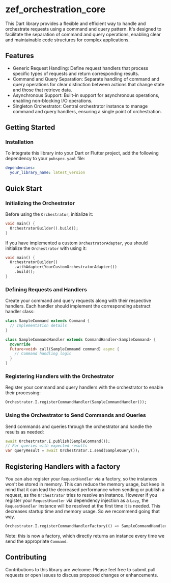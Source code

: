 # zef_orchestration_core

This Dart library provides a flexible and efficient way to handle and orchestrate requests using a command and query pattern. It's designed to facilitate the separation of command and query operations, enabling clear and maintainable code structures for complex applications.

## Features

- Generic Request Handling: Define request handlers that process specific types of requests and return corresponding results.
- Command and Query Separation: Separate handling of command and query operations for clear distinction between actions that change state and those that retrieve data.
- Asynchronous Support: Built-in support for asynchronous operations, enabling non-blocking I/O operations.
- Singleton Orchestrator: Central orchestrator instance to manage command and query handlers, ensuring a single point of orchestration.

## Getting Started

### Installation

To integrate this library into your Dart or Flutter project, add the following dependency to your `pubspec.yaml` file:

```yaml
dependencies:
  your_library_name: latest_version
```

## Quick Start

### Initializing the Orchestrator

Before using the `Orchestrator`, initialize it:

```dart
void main() {
  OrchestratorBuilder().build();
}
```

If you have implemented a custom `OrchestratorAdapter`, you should initialize the `Orchestrator` with using it:

```dart
void main() {
  OrchestratorBuilder()
    .withAdapter(YourCustomOrchestratorAdapter())
    .build();
}
```

### Defining Requests and Handlers

Create your command and query requests along with their respective handlers. Each handler should implement the corresponding abstract handler class:

```dart
class SampleCommand extends Command {
  // Implementation details
}

class SampleCommandHandler extends CommandHandler<SampleCommand> {
  @override
  Future<void> call(SampleCommand command) async {
    // Command handling logic
  }
}
```

### Registering Handlers with the Orchestrator

Register your command and query handlers with the orchestrator to enable their processing:

```dart
Orchestrator.I.registerCommandHandler(SampleCommandHandler());
```

### Using the Orchestrator to Send Commands and Queries

Send commands and queries through the orchestrator and handle the results as needed:

```dart
await Orchestrator.I.publish(SampleCommand());
// For queries with expected results
var queryResult = await Orchestrator.I.send(SampleQuery());
```

## Registering Handlers with a factory

You can also register your `RequestHandler` via a factory, so the instances won't be stored in memory. This can reduce the memory usage, but keep in mind that it can lead the decreased performance when sending or publish a request, as the `Orchestrator` tries to resolve an instance.
However if you register your `RequestHandler` via dependency injection as a `Lazy`, the `RequestHandler` instance will be resolved at the first time it is needed. This decreases startup time and memory usage. So we recommend going that way.

```dart
Orchestrator.I.registerCommandHandlerFactory(() => SampleCommandHandler());
```

Note: this is now a factory, which directly returns an instance every time we send the appropriate `Command`.

## Contributing

Contributions to this library are welcome. Please feel free to submit pull requests or open issues to discuss proposed changes or enhancements.
